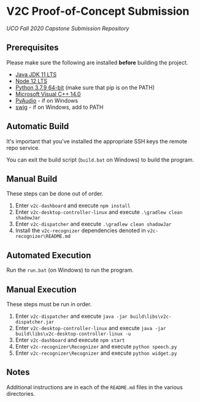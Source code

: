 # V2C Proof-of-Concept Submission

*UCO Fall 2020 Capstone Submission Repository*

## Prerequisites

Please make sure the following are installed **before** building the project.

- [Java JDK 11 LTS](https://www.oracle.com/java/technologies/javase-jdk11-downloads.html)
- [Node 12 LTS](https://nodejs.org/en/download/)
- [Python 3.7.9 64-bit](https://www.python.org/downloads/windows/) (make sure that pip is on the PATH)
- [Microsoft Visual C++ 14.0](https://aka.ms/vs/16/release/vs_buildtools.exe)
- [PyAudio](https://people.csail.mit.edu/hubert/pyaudio/packages/pyaudio-0.2.8.py33.exe) - if on Windows
- [swig](http://prdownloads.sourceforge.net/swig/swigwin-4.0.2.zip) - if on Windows, add to PATH

## Automatic Build

It's important that you've installed the appropriate SSH keys the remote repo service.

You can exit the build script (`build.bat` on Windows) to build the program.

## Manual Build

These steps can be done out of order.

1. Enter `v2c-dashboard` and execute `npm install`
2. Enter `v2c-desktop-controller-linux` and execute `.\gradlew clean shadowJar`
3. Enter `v2c-dispatcher` and execute `.\gradlew clean shadowJar`
4. Install the `v2c-recognizer` dependencies denoted in `v2c-recognizer\README.md`

## Automated Execution

Run the `run.bat` (on Windows) to run the program.

## Manual Execution

These steps must be run in order.

1. Enter `v2c-dispatcher` and execute `java -jar build\libs\v2c-dispatcher.jar`
2. Enter `v2c-desktop-controller-linux` and execute `java -jar build\libs\v2c-desktop-controller-linux -u`
3. Enter `v2c-dashboard` and execute `npm start`
4. Enter `v2c-recognizer\Recognizer` and execute `python speech.py`
5. Enter `v2c-recognizer\Recognizer` and execute `python widget.py`

## Notes

Additional instructions are in each of the `README.md` files in the various directories.
